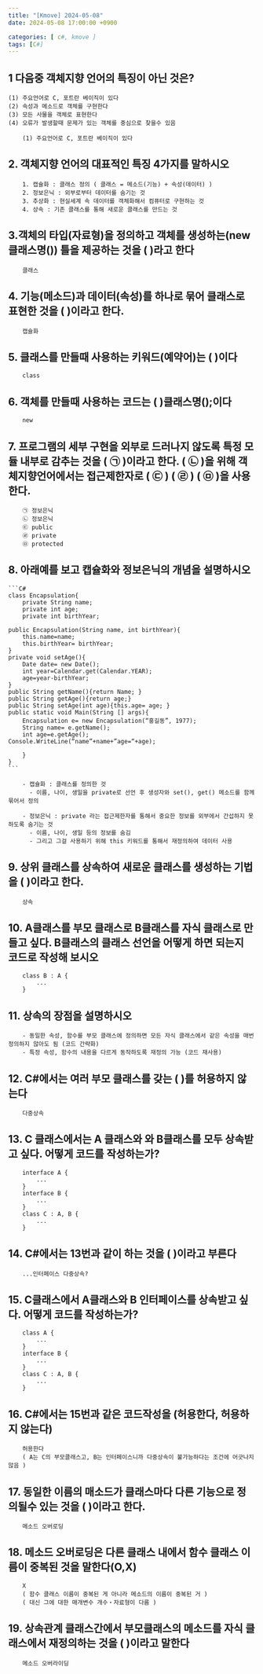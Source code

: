 ```yaml
---
title: "[Kmove] 2024-05-08"
date: 2024-05-08 17:00:00 +0900

categories: [ c#, kmove ]
tags: [C#]
---
```




## 1 다음중 객체지향 언어의 특징이 아닌 것은?
```text
(1) 주요언어로 C, 포트란 베이직이 있다
(2) 속성과 메소드로 객체를 구현한다
(3) 모든 사물을 객체로 표현한다
(4) 오류가 발생할때 문제가 있는 객체를 중심으로 찾을수 있음
```

        (1) 주요언어로 C, 포트란 베이직이 있다


## 2. 객체지향 언어의 대표적인 특징 4가지를 말하시오
        1. 캡슐화 : 클래스 정의 ( 클래스 = 메소드(기능) + 속성(데이터) )
        2. 정보은닉 : 외부로부터 데이터를 숨기는 것
        3. 추상화 : 현실세계 속 데이터를 객체화해서 컴퓨터로 구현하는 것
        4. 상속 : 기존 클래스를 통해 새로운 클래스를 만드는 것

## 3.객체의 타입(자료형)을 정의하고 객체를 생성하는(new 클래스명()) 틀을 제공하는 것을 (    )라고 한다
        클래스


## 4.  기능(메소드)과 데이터(속성)를 하나로 묶어 클래스로 표현한 것을 (    )이라고 한다.
        캡슐화


## 5. 클래스를 만들때 사용하는 키워드(예약어)는 (    )이다
        class


## 6. 객체를 만들때 사용하는 코드는 (    )클래스명();이다
        new


## 7. 프로그램의 세부 구현을 외부로 드러나지 않도록 특정 모듈 내부로 감추는 것을 (  ㉠  )이라고 한다. (  ㉡  )을 위해 객체지향언어에서는 접근제한자로 (  ㉢  ) (  ㉣  )  (  ㉤  )을 사용한다.
        ㉠ 정보은닉
        ㉡ 정보은닉
        ㉢ public
        ㉣ private
        ㉤ protected


## 8. 아래예를 보고 캡슐화와 정보은닉의 개념을 설명하시오

    ```C#
    class Encapsulation{
        private String name;
        private int age;
        private int birthYear;

    public Encapsulation(String name, int birthYear){
        this.name=name;
        this.birthYear= birthYear;
    }
    private void setAge(){
        Date date= new Date();
        int year=Calendar.get(Calendar.YEAR);
        age=year-birthYear;
    }
    public String getName(){return Name; }
    public String getAge(){return age;}
    public String setAge(int age){this.age= age; }
    public static void Main(String [] args){
        Encapsulation e= new Encapsulation(“홍길동”, 1977);
        String name= e.getName();
        int age=e.getAge();
    Console.WriteLine(“name”+name+”age=“+age);

        }
    }
    ```

        - 캡슐화 : 클래스를 정의한 것
          - 이름, 나이, 생일을 private로 선언 후 생성자와 set(), get() 메소드를 함께 묶어서 정의 

        - 정보은닉 : private 라는 접근제한자를 통해서 중요한 정보를 외부에서 간섭하지 못하도록 숨기는 것
          - 이름, 나이, 생일 등의 정보를 숨김
          - 그리고 그걸 사용하기 위해 this 키워드를 통해서 재정의하여 데이터 사용


## 9. 상위 클래스를 상속하여 새로운 클래스를 생성하는 기법을 (   )이라고 한다.
        상속


## 10. A클래스를 부모 클래스로 B클래스를 자식 클래스로 만들고 싶다. B클래스의 클래스 선언을 어떻게 하면 되는지 코드로 작성해 보시오
        class B : A {
            ...
        }


## 11. 상속의 장점을 설명하시오
        - 동일한 속성, 함수를 부모 클래스에 정의하면 모든 자식 클래스에서 같은 속성을 매번 정의하지 않아도 됨 (코드 간략화)
        - 특정 속성, 함수의 내용을 다르게 동작하도록 재정의 가능 (코드 재사용)


## 12. C#에서는 여러 부모 클래스를 갖는 (   )를 허용하지 않는다
        다중상속


## 13. C 클래스에서는 A 클래스와 와 B클래스를 모두 상속받고 싶다. 어떻게 코드를 작성하는가?
        
        interface A {
            ...
        }
        interface B {
            ...
        }
        class C : A, B {
            ...
        }


## 14. C#에서는 13번과 같이 하는 것을 (    )이라고 부른다
        ...인터페이스 다중상속?


## 15. C클래스에서 A클래스와 B 인터페이스를 상속받고 싶다. 어떻게 코드를 작성하는가?

        class A {
            ...
        }
        interface B {
            ...
        }
        class C : A, B {
            ...
        }


## 16. C#에서는 15번과 같은 코드작성을 (허용한다, 허용하지 않는다)
        허용한다
        ( A는 C의 부모클래스고, B는 인터페이스니까 다중상속이 불가능하다는 조건에 어긋나지 않음 )


## 17. 동일한 이름의 매소드가 클래스마다 다른 기능으로 정의될수 있는 것을 (    )이라고 한다.
        메소드 오버로딩


## 18. 메소드 오버로딩은 다른 클래스 내에서 함수 클래스 이름이 중복된 것을 말한다(O,X)
        X
        ( 함수 클래스 이름이 중복된 게 아니라 메소드의 이름이 중복된 거 )
        ( 대신 그에 대한 매개변수 개수・자료형이 다름 )

## 19. 상속관계 클래스간에서 부모클래스의 메소드를 자식 클래스에서 재정의하는 것을 (    )이라고 말한다
        메소드 오버라이딩